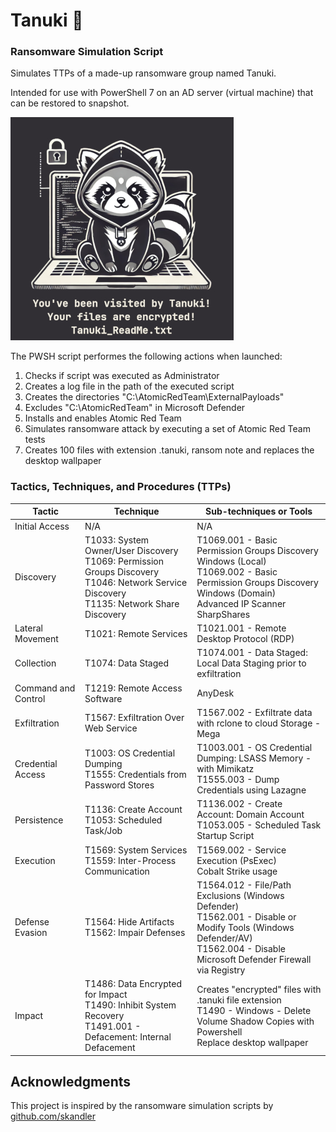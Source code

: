 # Tanuki 🦝
### Ransomware Simulation Script
Simulates TTPs of a made-up ransomware group named Tanuki.

Intended for use with PowerShell 7 on an AD server (virtual machine) that can be restored to snapshot.

![screenshot](preview.jpg)

The PWSH script performes the following actions when launched:
1. Checks if script was executed as Administrator
2. Creates a log file in the path of the executed script
3. Creates the directories "C:\AtomicRedTeam\ExternalPayloads"
4. Excludes "C:\AtomicRedTeam" in Microsoft Defender
5. Installs and enables Atomic Red Team
6. Simulates ransomware attack by executing a set of Atomic Red Team tests
7. Creates 100 files with extension .tanuki, ransom note and replaces the desktop wallpaper
 
### Tactics, Techniques, and Procedures (TTPs)
| **Tactic**          | **Technique**                                                | **Sub-techniques or Tools**                                  |
| ------------------- | ------------------------------------------------------------ | ------------------------------------------------------------ |
| Initial Access      | N/A                                                          | N/A                                                          |
| Discovery           | T1033: System Owner/User Discovery<br />T1069: Permission Groups Discovery<br />T1046: Network Service Discovery<br />T1135: Network Share Discovery | T1069.001 - Basic Permission Groups Discovery Windows (Local)<br />T1069.002 - Basic Permission Groups Discovery Windows (Domain)<br />Advanced IP Scanner<br />SharpShares |
| Lateral Movement    | T1021: Remote Services                                       | T1021.001 - Remote Desktop Protocol (RDP)                    |
| Collection          | T1074: Data Staged                               | T1074.001 - Data Staged: Local Data Staging prior to exfiltration |
| Command and Control | T1219: Remote Access Software                                | AnyDesk                                                      |
| Exfiltration        | T1567: Exfiltration Over Web Service                         | T1567.002 - Exfiltrate data with rclone to cloud Storage - Mega |
| Credential Access   | T1003: OS Credential Dumping<br />T1555: Credentials from Password Stores | T1003.001 - OS Credential Dumping: LSASS Memory - with Mimikatz<br />T1555.003 - Dump Credentials using Lazagne |
| Persistence         | T1136: Create Account<br />T1053: Scheduled Task/Job         | T1136.002 - Create Account: Domain Account<br />T1053.005 - Scheduled Task Startup Script |
| Execution           | T1569: System Services<br />T1559: Inter-Process Communication | T1569.002 - Service Execution (PsExec)<br />Cobalt Strike usage |
| Defense Evasion     | T1564: Hide Artifacts<br />T1562: Impair Defenses            | T1564.012 - File/Path Exclusions (Windows Defender)<br />T1562.001 - Disable or Modify Tools (Windows Defender/AV)<br />T1562.004 - Disable Microsoft Defender Firewall via Registry |
| Impact              | T1486: Data Encrypted for Impact<br />T1490: Inhibit System Recovery<br />T1491.001 - Defacement: Internal Defacement | Creates "encrypted" files with .tanuki file extension<br />T1490 - Windows - Delete Volume Shadow Copies with Powershell<br />Replace desktop wallpaper |


## Acknowledgments
This project is inspired by the ransomware simulation scripts by [github.com/skandler](https://github.com/skandler)

